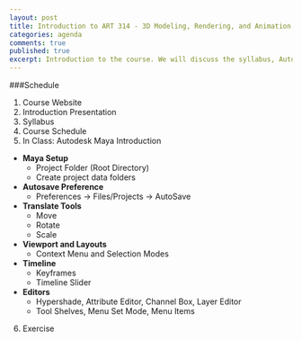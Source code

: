 ```yaml
---
layout: post
title: Introduction to ART 314 - 3D Modeling, Rendering, and Animation
categories: agenda
comments: true
published: true
excerpt: Introduction to the course. We will discuss the syllabus, Autodesk Maya's interface, and introduce the first assignment.
---
```


###Schedule

1. Course Website
2. Introduction Presentation
3. Syllabus
4. Course Schedule
5. In Class: Autodesk Maya Introduction
  - **Maya Setup**
     - Project Folder (Root Directory)
     - Create project data folders
  - **Autosave Preference**
     - Preferences → Files/Projects → AutoSave
  - **Translate Tools**
     - Move
     - Rotate
     - Scale
  - **Viewport and Layouts**
     - Context Menu and Selection Modes
  - **Timeline**
     - Keyframes
     - Timeline Slider
  - **Editors**
     - Hypershade, Attribute Editor, Channel Box, Layer Editor
     - Tool Shelves, Menu Set Mode, Menu Items
6. Exercise
